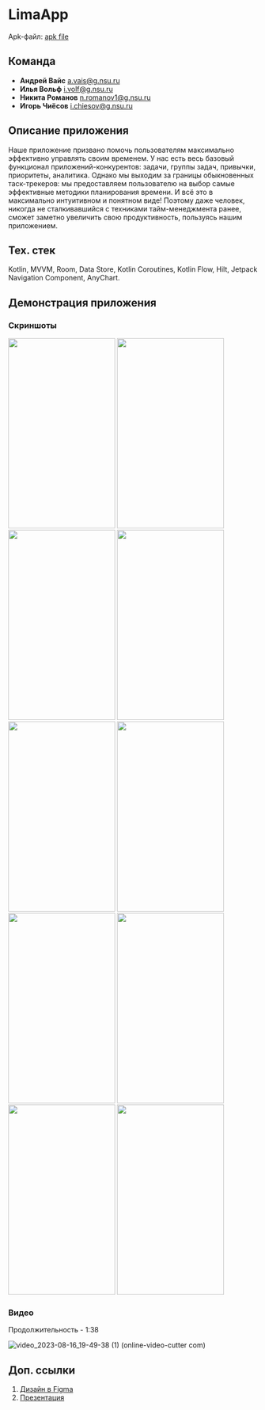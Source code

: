 # LimaApp

Apk-файл: [apk file](/lima.apk)

## Команда

- **Андрей Вайс** <a.vais@g.nsu.ru>
- **Илья Вольф** <i.volf@g.nsu.ru>
- **Никита Романов** <n.romanov1@g.nsu.ru>
- **Игорь Чиёсов** <i.chiesov@g.nsu.ru>

## Описание приложения

Наше приложение призвано помочь пользователям максимально эффективно управлять своим временем. У нас есть весь базовый функционал приложений-конкурентов: задачи, группы задач, привычки, приоритеты, аналитика. Однако мы выходим за границы обыкновенных таск-трекеров: мы предоставляем пользователю на выбор самые эффективные методики планирования времени. И всё это в максимально интуитивном и понятном виде! Поэтому даже человек, никогда не сталкивавшийся с техниками тайм-менеджмента ранее, сможет заметно увеличить свою продуктивность, пользуясь нашим приложением.

## Тех. стек
Kotlin, MVVM, Room, Data Store, Kotlin Coroutines, Kotlin Flow, Hilt, Jetpack Navigation Component, AnyChart.

## Демонстрация приложения

### Скриншоты

<img src="https://github.com/IlyaVolf/LimaApp/assets/70796651/fe5ebbf8-b506-4414-b94e-e27c88b73043" width="216" height="384">
<img src="https://github.com/IlyaVolf/LimaApp/assets/70796651/c0d2e3cf-9724-4819-86e1-57bb745eff5d" width="216" height="384">
<img src="https://github.com/IlyaVolf/LimaApp/assets/70796651/c40ea363-283c-45cb-b3a6-29f09ff79919" width="216" height="384">
<img src="https://github.com/IlyaVolf/LimaApp/assets/70796651/2dbdc4bf-e705-405b-af8b-c504ee52a41a" width="216" height="384">
<img src="https://github.com/IlyaVolf/LimaApp/assets/70796651/6105640c-f524-4fd3-b525-edda4fd285bc" width="216" height="384">
<img src="https://github.com/IlyaVolf/LimaApp/assets/70796651/74fcdfd5-4d1f-4eb1-a317-4dddb9438685" width="216" height="384">
<img src="https://github.com/IlyaVolf/LimaApp/assets/70796651/0e039839-c0d3-4926-b6fd-60043106c045" width="216" height="384">
<img src="https://github.com/IlyaVolf/LimaApp/assets/70796651/f5b354df-3b95-461b-848a-3d93f5e81a9c" width="216" height="384">
<img src="https://github.com/IlyaVolf/LimaApp/assets/70796651/8571395d-6657-4316-969f-4b995972e9b4" width="216" height="384">
<img src="https://github.com/IlyaVolf/LimaApp/assets/70796651/494acb1f-89f9-4397-8450-565235f9112e" width="216" height="384">

### Видео
Продолжительность - 1:38

![video_2023-08-16_19-49-38 (1) (online-video-cutter com)](https://github.com/IlyaVolf/LimaApp/assets/70796651/e9c0c5fa-f67c-4cf4-963f-7121791107ff)


## Доп. ссылки

1. [Дизайн в Figma](https://www.figma.com/file/0Z7BmaQy8rl5xGbKXvzAMT/Lima:-Life-manager?node-id=0%3A1)
2. [Презентация](./Docs/presentation.pptx)
